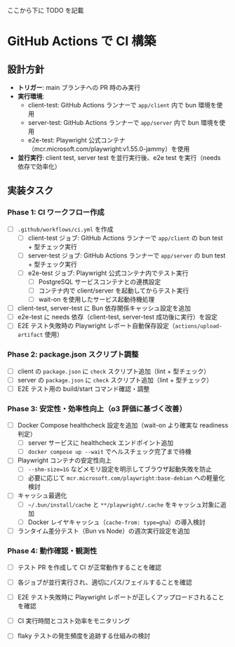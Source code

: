 ここから下に TODO を記載

# GitHub Actions で CI 構築

## 設計方針
- **トリガー**: main ブランチへの PR 時のみ実行
- **実行環境**: 
  - client-test: GitHub Actions ランナーで `app/client` 内で bun 環境を使用
  - server-test: GitHub Actions ランナーで `app/server` 内で bun 環境を使用
  - e2e-test: Playwright 公式コンテナ（mcr.microsoft.com/playwright:v1.55.0-jammy）を使用
- **並行実行**: client test, server test を並行実行後、e2e test を実行（needs 依存で効率化）

## 実装タスク

### Phase 1: CI ワークフロー作成
- [ ] `.github/workflows/ci.yml` を作成
  - [ ] client-test ジョブ: GitHub Actions ランナーで `app/client` の bun test + 型チェック実行
  - [ ] server-test ジョブ: GitHub Actions ランナーで `app/server` の bun test + 型チェック実行  
  - [ ] e2e-test ジョブ: Playwright 公式コンテナ内でテスト実行
    - [ ] PostgreSQL サービスコンテナとの連携設定
    - [ ] コンテナ内で client/server を起動してからテスト実行
    - [ ] wait-on を使用したサービス起動待機処理
- [ ] client-test, server-test に Bun 依存関係キャッシュ設定を追加
- [ ] e2e-test に needs 依存（client-test, server-test 成功後に実行）を設定
- [ ] E2E テスト失敗時の Playwright レポート自動保存設定（`actions/upload-artifact` 使用）

### Phase 2: package.json スクリプト調整
- [ ] client の `package.json` に `check` スクリプト追加（lint + 型チェック）
- [ ] server の `package.json` に `check` スクリプト追加（lint + 型チェック）
- [ ] E2E テスト用の build/start コマンド確認・調整

### Phase 3: 安定性・効率性向上（o3 評価に基づく改善）
- [ ] Docker Compose healthcheck 設定を追加（wait-on より確実な readiness 判定）
  - [ ] server サービスに healthcheck エンドポイント追加
  - [ ] `docker compose up --wait` でヘルスチェック完了まで待機
- [ ] Playwright コンテナの安定性向上
  - [ ] `--shm-size=1G` などメモリ設定を明示してブラウザ起動失敗を防止
  - [ ] 必要に応じて `mcr.microsoft.com/playwright:base-debian` への軽量化検討
- [ ] キャッシュ最適化
  - [ ] `~/.bun/install/cache` と `**/playwright/.cache` をキャッシュ対象に追加
  - [ ] Docker レイヤキャッシュ（`cache-from: type=gha`）の導入検討
- [ ] ランタイム差分テスト（Bun vs Node）の週次実行設定を追加

### Phase 4: 動作確認・観測性
- [ ] テスト PR を作成して CI が正常動作することを確認
- [ ] 各ジョブが並行実行され、適切にパス/フェイルすることを確認  
- [ ] E2E テスト失敗時に Playwright レポートが正しくアップロードされることを確認
- [ ] CI 実行時間とコスト効率をモニタリング
- [ ] flaky テストの発生頻度を追跡する仕組みの検討

